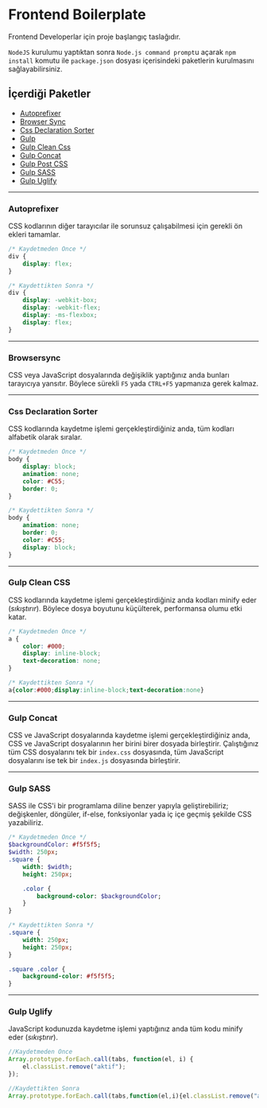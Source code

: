 <h1>Frontend Boilerplate</h1>

Frontend Developerlar için proje başlangıç taslağıdır.

`NodeJS` kurulumu yaptıktan sonra `Node.js command prompt`u açarak `npm install` komutu ile `package.json` dosyası içerisindeki paketlerin kurulmasını sağlayabilirsiniz.

<h2>İçerdiği Paketler</h2>

* <a href="https://github.com/omergulcicek/frontend-boilerplate#autoprefixer">Autoprefixer</a>
* <a href="https://github.com/omergulcicek/frontend-boilerplate#browsersync">Browser Sync</a>
* <a href="https://github.com/omergulcicek/frontend-boilerplate#css-declaration-sorter">Css Declaration Sorter</a>
* <a href="">Gulp</a>
* <a href="https://github.com/omergulcicek/frontend-boilerplate#gulp-clean-css">Gulp Clean Css</a>
* <a href="https://github.com/omergulcicek/frontend-boilerplate#gulp-concat">Gulp Concat</a>
* <a href="">Gulp Post CSS</a>
* <a href="https://github.com/omergulcicek/frontend-boilerplate#gulp-sass">Gulp SASS</a>
* <a href="https://github.com/omergulcicek/frontend-boilerplate#gulp-uglify">Gulp Uglify</a>

<hr>

<h3>Autoprefixer</h3>

CSS kodlarının diğer tarayıcılar ile sorunsuz çalışabilmesi için gerekli ön ekleri tamamlar.

```css
/* Kaydetmeden Önce */
div {
    display: flex;
}

/* Kaydettikten Sonra */
div {
    display: -webkit-box;
    display: -webkit-flex;
    display: -ms-flexbox;
    display: flex;
}
```

<hr>

<h3>Browsersync</h3>

CSS veya JavaScript dosyalarında değişiklik yaptığınız anda bunları tarayıcıya yansıtır. Böylece sürekli `F5` yada `CTRL+F5` yapmanıza gerek kalmaz.

<hr>

<h3>Css Declaration Sorter</h3>

CSS kodlarında kaydetme işlemi gerçekleştirdiğiniz anda, tüm kodları alfabetik olarak sıralar.

```css
/* Kaydetmeden Önce */
body {
    display: block;
    animation: none;
    color: #C55;
    border: 0;
}

/* Kaydettikten Sonra */
body {
    animation: none;
    border: 0;
    color: #C55;
    display: block;
}
```

<hr>

<h3>Gulp Clean CSS</h3>

CSS kodlarında kaydetme işlemi gerçekleştirdiğiniz anda kodları minify eder (<i>sıkıştırır</i>). Böylece dosya boyutunu küçülterek, performansa olumu etki katar.

```css
/* Kaydetmeden Önce */
a {
    color: #000;
    display: inline-block;
    text-decoration: none;
}

/* Kaydettikten Sonra */
a{color:#000;display:inline-block;text-decoration:none}
```

<hr>

<h3>Gulp Concat</h3>

CSS ve JavaScript dosyalarında kaydetme işlemi gerçekleştirdiğiniz anda, CSS ve JavaScript dosyalarının her birini birer dosyada birleştirir. Çalıştığınız tüm CSS dosyalarını tek bir `index.css` dosyasında, tüm JavaScript dosyalarını ise tek bir `index.js` dosyasında birleştirir.

<hr>

<h3>Gulp SASS</h3>

SASS ile CSS'i bir programlama diline benzer yapıyla geliştirebiliriz; değişkenler, döngüler, if-else, fonksiyonlar yada iç içe geçmiş şekilde CSS yazabiliriz.

```sass
/* Kaydetmeden Önce */
$backgroundColor: #f5f5f5;
$width: 250px;
.square {
    width: $width;
    height: 250px;

    .color {
        background-color: $backgroundColor;
    }
}

/* Kaydettikten Sonra */
.square {
    width: 250px;
    height: 250px;
}

.square .color {
    background-color: #f5f5f5;
}
```

<hr>

<h3>Gulp Uglify</h3>

JavaScript kodunuzda kaydetme işlemi yaptığınız anda tüm kodu minify eder (<i>sıkıştırır</i>).

```js
//Kaydetmeden Önce
Array.prototype.forEach.call(tabs, function(el, i) {
    el.classList.remove("aktif");
});

//Kaydettikten Sonra
Array.prototype.forEach.call(tabs,function(el,i){el.classList.remove("aktif")});
```

